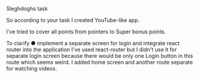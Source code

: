 Sleghdoghs task

So according to your task I created YouTube-like app.

I've tried to cover all points from pointers to Super bonus points.

To clarify
● implement a separate screen for login and integrate react router into the application
I've used react-router but I didn't use it for separate login screen because there would be only one Login button in this route which seems weird.
I added home screen and another route separate for watching videos.
